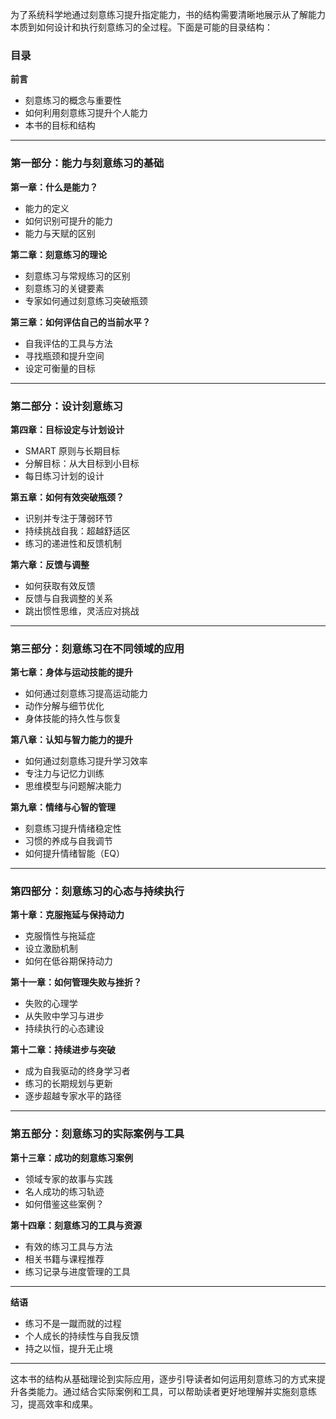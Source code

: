 为了系统科学地通过刻意练习提升指定能力，书的结构需要清晰地展示从了解能力本质到如何设计和执行刻意练习的全过程。下面是可能的目录结构：

### 目录

**前言**

* 刻意练习的概念与重要性
* 如何利用刻意练习提升个人能力
* 本书的目标和结构

---

### 第一部分：能力与刻意练习的基础

**第一章：什么是能力？**

* 能力的定义
* 如何识别可提升的能力
* 能力与天赋的区别

**第二章：刻意练习的理论**

* 刻意练习与常规练习的区别
* 刻意练习的关键要素
* 专家如何通过刻意练习突破瓶颈

**第三章：如何评估自己的当前水平？**

* 自我评估的工具与方法
* 寻找瓶颈和提升空间
* 设定可衡量的目标

---

### 第二部分：设计刻意练习

**第四章：目标设定与计划设计**

* SMART 原则与长期目标
* 分解目标：从大目标到小目标
* 每日练习计划的设计

**第五章：如何有效突破瓶颈？**

* 识别并专注于薄弱环节
* 持续挑战自我：超越舒适区
* 练习的递进性和反馈机制

**第六章：反馈与调整**

* 如何获取有效反馈
* 反馈与自我调整的关系
* 跳出惯性思维，灵活应对挑战

---

### 第三部分：刻意练习在不同领域的应用

**第七章：身体与运动技能的提升**

* 如何通过刻意练习提高运动能力
* 动作分解与细节优化
* 身体技能的持久性与恢复

**第八章：认知与智力能力的提升**

* 如何通过刻意练习提升学习效率
* 专注力与记忆力训练
* 思维模型与问题解决能力

**第九章：情绪与心智的管理**

* 刻意练习提升情绪稳定性
* 习惯的养成与自我调节
* 如何提升情绪智能（EQ）

---

### 第四部分：刻意练习的心态与持续执行

**第十章：克服拖延与保持动力**

* 克服惰性与拖延症
* 设立激励机制
* 如何在低谷期保持动力

**第十一章：如何管理失败与挫折？**

* 失败的心理学
* 从失败中学习与进步
* 持续执行的心态建设

**第十二章：持续进步与突破**

* 成为自我驱动的终身学习者
* 练习的长期规划与更新
* 逐步超越专家水平的路径

---

### 第五部分：刻意练习的实际案例与工具

**第十三章：成功的刻意练习案例**

* 领域专家的故事与实践
* 名人成功的练习轨迹
* 如何借鉴这些案例？

**第十四章：刻意练习的工具与资源**

* 有效的练习工具与方法
* 相关书籍与课程推荐
* 练习记录与进度管理的工具

---

**结语**

* 练习不是一蹴而就的过程
* 个人成长的持续性与自我反馈
* 持之以恒，提升无止境

---

这本书的结构从基础理论到实际应用，逐步引导读者如何运用刻意练习的方式来提升各类能力。通过结合实际案例和工具，可以帮助读者更好地理解并实施刻意练习，提高效率和成果。
